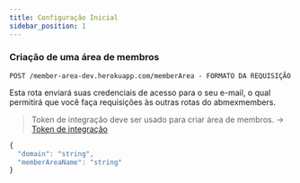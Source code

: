 ```yaml
---
title: Configuração Inicial
sidebar_position: 1
---
```


### Criação de uma área de membros

`POST /member-area-dev.herokuapp.com/memberArea - FORMATO DA REQUISIÇÃO`

Esta rota enviará suas credenciais de acesso para o seu e-mail, o qual permitirá que você faça requisições às outras rotas do abmexmembers.


> Token de integração deve ser usado para criar área de membros. → [Token de integração](/abmexmembers-doc/docs/token-acess/token-integration)


```ts
{
  "domain": "string",
  "memberAreaName": "string"
}
```

